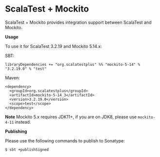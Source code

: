 # ScalaTest + Mockito
ScalaTest + Mockito provides integration support between ScalaTest and Mockito.

**Usage**

To use it for ScalaTest 3.2.19 and Mockito 5.14.x: 

SBT: 

```
libraryDependencies += "org.scalatestplus" %% "mockito-5-14" % "3.2.19.0" % "test"
```

Maven: 

```
<dependency>
  <groupId>org.scalatestplus</groupId>
  <artifactId>mockito-5-14_3</artifactId>
  <version>3.2.19.0</version>
  <scope>test</scope>
</dependency>
```

**Note**
Mockito 5.x requires JDK11+, if you are on JDK8, please use `mockito-4-11` instead.

**Publishing**

Please use the following commands to publish to Sonatype: 

```
$ sbt +publishSigned
```